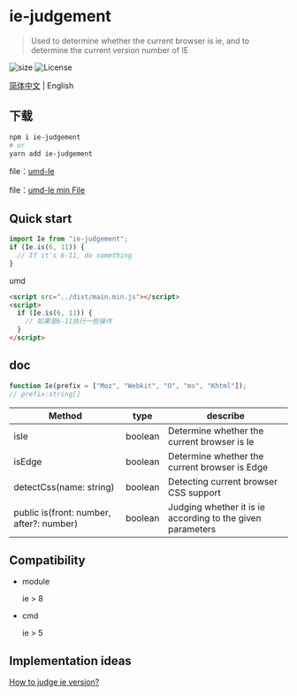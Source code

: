 # ie-judgement

> Used to determine whether the current browser is ie, and to determine the current version number of IE

![size](https://img.shields.io/badge/Minified%20Size-1.15%20KB-brightgreen) ![License](https://img.shields.io/badge/License-MIT-brightgreen)

[简体中文](/README.md) | English

## 下载

```sh
npm i ie-judgement
# or
yarn add ie-judgement
```

file：[umd-Ie](/dist/main.js)

file：[umd-Ie min File](/dist/main.js)

## Quick start

```js
import Ie from "ie-judgement";
if (Ie.is(6, 11)) {
  // If it's 6-11, do something
}
```

umd

```html
<script src="../dist/main.min.js"></script>
<script>
  if (Ie.is(6, 11)) {
    // 如果是6-11执行一些操作
  }
</script>
```

## doc

```js
function Ie(prefix = ["Moz", "Webkit", "O", "ms", "Khtml"]);
// prefix:string[]
```

| Method                                   | type    | describe                                                   |
| ---------------------------------------- | ------- | ---------------------------------------------------------- |
| isIe                                     | boolean | Determine whether the current browser is Ie                |
| isEdge                                   | boolean | Determine whether the current browser is Edge              |
| detectCss(name: string)                  | boolean | Detecting current browser CSS support                      |
| public is(front: number, after?: number) | boolean | Judging whether it is ie according to the given parameters |

## Compatibility

- module

  ie > 8

- cmd

  ie > 5

## Implementation ideas

[How to judge ie version?](https://juejin.im/post/5d79b8b45188251ecc40d879)
